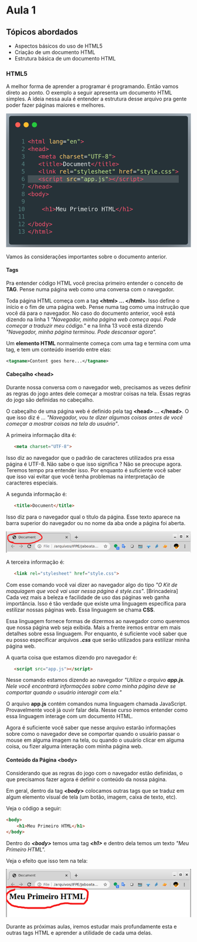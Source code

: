 # Aula 1

## Tópicos abordados

- Aspectos básicos do uso de HTML5
- Criação de um documento HTML
- Estrutura básica de um documento HTML


### HTML5

A melhor forma de aprender a programar é programando. Então vamos direto ao ponto. O exemplo a seguir apresenta um documento HTML simples. A ideia nessa aula é entender a estrutura desse arquivo pra gente poder fazer páginas maiores e melhores. 

![Code 1](img/code1.png)

Vamos às considerações importantes sobre o documento anterior. 

#### Tags

Pra entender código HTML você precisa primeiro entender o conceito de **TAG**. Pense numa página web como uma conversa com o navegador. 

Toda página HTML começa com a tag **\<html\> ...  \</html\>**. Isso define o início e o fim de uma página web. Pense numa tag como uma instrução que você dá para o navegador. No caso do documento anterior, você está dizendo na linha 1 *"Navegador, minha página web começa aqui. Pode começar a traduzir meu código."* e na linha 13 você está dizendo *"Navegador, minha página terminou. Pode descansar agora".*  

Um **elemento HTML** normalmente começa com uma tag e termina com uma tag, e tem um conteúdo inserido entre elas:

```xml
<tagname>Content goes here...</tagname>

```

#### Cabeçalho \<head>

Durante nossa conversa com o navegador web, precisamos as vezes definir as regras do jogo antes dele começar a mostrar coisas na tela. Essas regras do jogo são definidas no cabeçalho. 

O cabeçalho de uma página web é definido pela tag **\<head\> ...  \</head\>**. O que isso diz é  ... *"Navegador, vou te dizer algumas coisas antes de você começar a mostrar coisas na tela do usuário"*.

A primeira informação dita é: 

```html
   <meta charset="UTF-8">
```

Isso diz ao navegador que o padrão de caracteres utilizados pra essa página é UTF-8. Não sabe o que isso significa ? Não se preocupe agora. Teremos tempo pra entender isso. Por enquanto é suficiente você saber que isso vai evitar que você tenha problemas na interpretação de caracteres especiais. 

A segunda informação é:

```html
   <title>Document</title>
```

Isso diz para o navegador qual o título da página. Esse texto aparece na barra superior do navegador ou no nome da aba onde a página foi aberta. 

![Code 1](img/barra_endereco.png)

A terceira informação é:

```html
   <link rel="stylesheet" href="style.css">
```

Com esse comando você vai dizer ao navegador algo do tipo *"O Kit de maquiagem que você vai usar nessa página é  style.css"*. [Brincadeira]  
Cada vez mais a beleza e facilidade de uso das páginas web ganha importância. Isso é tão verdade que existe uma linguagem específica para estilizar nossas páginas web. Essa linguagem se chama **CSS**.  

Essa linguagem fornece formas de dizermos ao navegador como queremos que nossa página web seja exibida. Mais a frente iremos entrar em mais detalhes sobre essa linguagem. Por enquanto, é suficiente você saber que eu posso especificar arquivos __*.css*__ que serão utilizados para estilizar minha página web. 


A quarta coisa que estamos dizendo pro navegador é: 

```html
   <script src="app.js"></script>
```

Nesse comando estamos dizendo ao navegador *"Utilize o arquivo __app.js__. Nele você encontrará informações sobre como minha página deve se comportar quando o usuário interagir com ela."*  

O arquivo __app.js__ contém comandos numa linguagem chamada JavaScript. Provavelmente você já ouvir falar dela. Nesse curso iremos entender como essa linguagem interage com um documento HTML.

Agora é suficiente você saber que nesse arquivo estarão informações sobre como o navegador deve se comportar quando o usuário passar o mouse em alguma imagem na tela, ou quando o usuário clicar em alguma coisa, ou fizer alguma interação com minha página web. 

#### Conteúdo da Página \<body>

Considerando que as regras do jogo com o navegador estão definidas, o que precisamos fazer agora é definir o conteúdo da nossa página. 

Em geral, dentro da tag __*\<body>*__ colocamos outras tags que se traduz em algum elemento visual de tela (um botão, imagem, caixa de texto, etc). 

Veja o código a seguir:

```html
<body>
    <h1>Meu Primeiro HTML</h1>
</body>
```

Dentro do  __*\<body>*__ temos uma tag  __*\<h1>*__ e dentro dela temos um texto *"Meu Primeiro HTML".*  

Veja o efeito que isso tem na tela: 

![Code 1](img/tag_h1.png)


Durante as próximas aulas, iremos estudar mais profundamente esta e outras tags HTML e aprender a utilidade de cada uma delas. 
